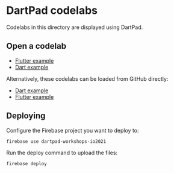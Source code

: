 # DartPad codelabs

Codelabs in this directory are displayed using DartPad.

## Open a codelab

- [Flutter example][flutter-webserver]
- [Dart example][dart-webserver]

Alternatively, these codelabs can be loaded from GitHub directly:

- [Dart example][flutter-github]
- [Flutter example][dart-github]

## Deploying 

Configure the Firebase project you want to deploy to:

```
firebase use dartpad-workshops-io2021
```

Run the deploy command to upload the files:

```
firebase deploy
```

[flutter-webserver]: https://dartpad.dev/codelabs.html?webserver=https://dartpad-workshops-io2021.web.app/example_flutter
[dart-webserver]: https://dartpad.dev/codelabs.html?webserver=https://dartpad-workshops-io2021.web.app/example_dart
[flutter-github]: https://dartpad.dev/codelabs.html?gh_owner=flutter&gh_repo=codelabs&gh_ref=main&gh_path=dartpad_codelabs/src/example_dart
[dart-github]: https://dartpad.dev/codelabs.html?gh_owner=flutter&gh_repo=codelabs&gh_ref=main&gh_path=dartpad_codelabs/src/example_flutter
